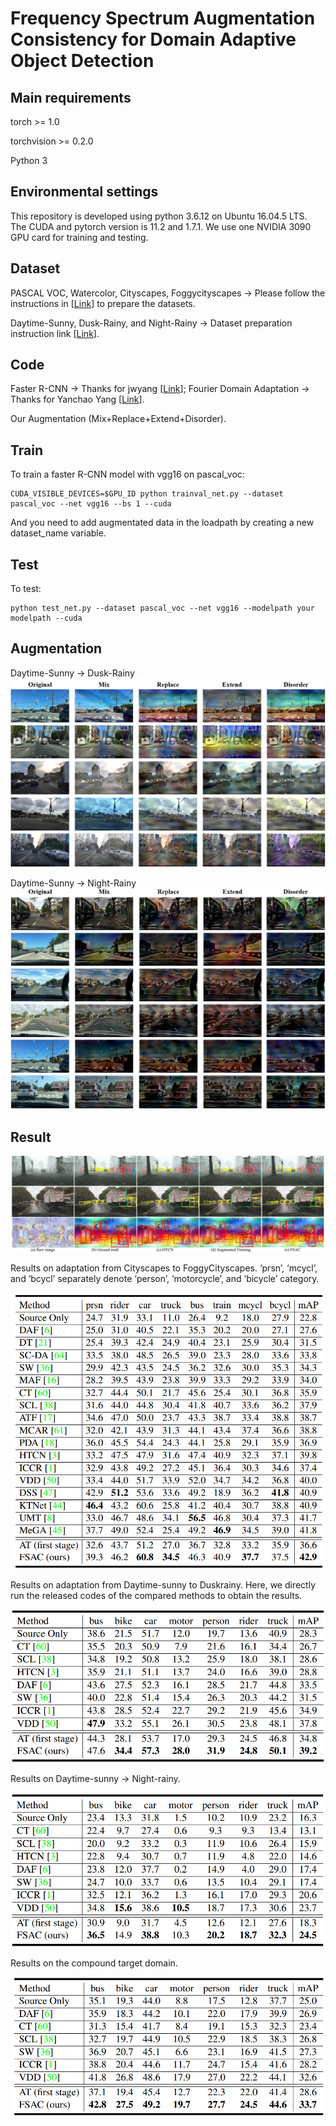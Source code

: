 # Frequency Spectrum Augmentation Consistency for Domain Adaptive Object Detection

## Main requirements
torch >= 1.0

torchvision >= 0.2.0

Python 3

## Environmental settings
This repository is developed using python 3.6.12 on Ubuntu 16.04.5 LTS. The CUDA and pytorch version is 11.2 and 1.7.1. We use one NVIDIA 3090 GPU card for training and testing.

## Dataset
PASCAL VOC, Watercolor, Cityscapes, Foggycityscapes -> Please follow the instructions in [[Link](https://github.com/VisionLearningGroup/DA_Detection)] to prepare the datasets.

Daytime-Sunny, Dusk-Rainy, and Night-Rainy -> Dataset preparation instruction link [[Link](https://github.com/AmingWu/VDD-DAOD)].

## Code
Faster R-CNN -> Thanks for jwyang [[Link](https://github.com/jwyang/faster-rcnn.pytorch/tree/pytorch-1.0)]; Fourier Domain Adaptation -> Thanks for Yanchao Yang [[Link](https://github.com/YanchaoYang/FDA)].

Our Augmentation (Mix+Replace+Extend+Disorder).

## Train
To train a faster R-CNN model with vgg16 on pascal_voc:
```
CUDA_VISIBLE_DEVICES=$GPU_ID python trainval_net.py --dataset pascal_voc --net vgg16 --bs 1 --cuda
```

And you need to add augmentated data in the loadpath by creating a new dataset_name variable.

## Test
To test:
```
python test_net.py --dataset pascal_voc --net vgg16 --modelpath your modelpath --cuda
```

## Augmentation
Daytime-Sunny -> Dusk-Rainy
![shapenet_illuminants](image/aug1.png)

Daytime-Sunny -> Night-Rainy
![shapenet_illuminants](image/aug2.png)

## Result
![shapenet_illuminants](image/result.png)

Results on adaptation from Cityscapes to FoggyCityscapes. ‘prsn’, ‘mcycl’, and ‘bcycl’ separately denote ‘person’, ‘motorcycle’, and ‘bicycle’ category.

![shapenet_illuminants](image/table2.png)

Results on adaptation from Daytime-sunny to Duskrainy. Here, we directly run the released codes of the compared methods to obtain the results.

![shapenet_illuminants](image/table3.png)

Results on Daytime-sunny → Night-rainy.

![shapenet_illuminants](image/table4.png)

Results on the compound target domain.

![shapenet_illuminants](image/table5.png)

